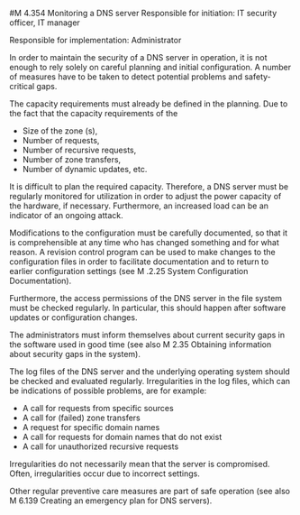 #M 4.354 Monitoring a DNS server
Responsible for initiation: IT security officer, IT manager

Responsible for implementation: Administrator

In order to maintain the security of a DNS server in operation, it is not enough to rely solely on careful planning and initial configuration. A number of measures have to be taken to detect potential problems and safety-critical gaps.

The capacity requirements must already be defined in the planning. Due to the fact that the capacity requirements of the

* Size of the zone (s),
* Number of requests,
* Number of recursive requests,
* Number of zone transfers,
* Number of dynamic updates, etc.


It is difficult to plan the required capacity. Therefore, a DNS server must be regularly monitored for utilization in order to adjust the power capacity of the hardware, if necessary. Furthermore, an increased load can be an indicator of an ongoing attack.

Modifications to the configuration must be carefully documented, so that it is comprehensible at any time who has changed something and for what reason. A revision control program can be used to make changes to the configuration files in order to facilitate documentation and to return to earlier configuration settings (see M .2.25 System Configuration Documentation).

Furthermore, the access permissions of the DNS server in the file system must be checked regularly. In particular, this should happen after software updates or configuration changes.

The administrators must inform themselves about current security gaps in the software used in good time (see also M 2.35 Obtaining information about security gaps in the system).

The log files of the DNS server and the underlying operating system should be checked and evaluated regularly. Irregularities in the log files, which can be indications of possible problems, are for example:

* A call for requests from specific sources
* A call for (failed) zone transfers
* A request for specific domain names
* A call for requests for domain names that do not exist
* A call for unauthorized recursive requests


Irregularities do not necessarily mean that the server is compromised. Often, irregularities occur due to incorrect settings.

Other regular preventive care measures are part of safe operation (see also M 6.139 Creating an emergency plan for DNS servers).



